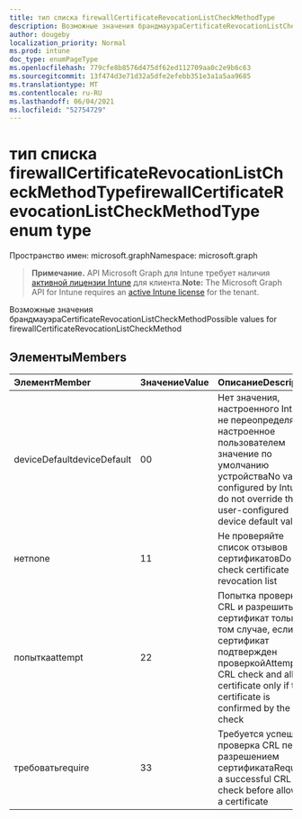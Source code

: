 ```yaml
---
title: тип списка firewallCertificateRevocationListCheckMethodType
description: Возможные значения брандмауэраCertificateRevocationListCheckMethod
author: dougeby
localization_priority: Normal
ms.prod: intune
doc_type: enumPageType
ms.openlocfilehash: 779cfe8b8576d475df62ed112709aa0c2e9b6c63
ms.sourcegitcommit: 13f474d3e71d32a5dfe2efebb351e3a1a5aa9685
ms.translationtype: MT
ms.contentlocale: ru-RU
ms.lasthandoff: 06/04/2021
ms.locfileid: "52754729"
---
```

# <a name="firewallcertificaterevocationlistcheckmethodtype-enum-type"></a><span data-ttu-id="92865-103">тип списка firewallCertificateRevocationListCheckMethodType</span><span class="sxs-lookup"><span data-stu-id="92865-103">firewallCertificateRevocationListCheckMethodType enum type</span></span>

<span data-ttu-id="92865-104">Пространство имен: microsoft.graph</span><span class="sxs-lookup"><span data-stu-id="92865-104">Namespace: microsoft.graph</span></span>

> <span data-ttu-id="92865-105">**Примечание.** API Microsoft Graph для Intune требует наличия [активной лицензии Intune](https://go.microsoft.com/fwlink/?linkid=839381) для клиента.</span><span class="sxs-lookup"><span data-stu-id="92865-105">**Note:** The Microsoft Graph API for Intune requires an [active Intune license](https://go.microsoft.com/fwlink/?linkid=839381) for the tenant.</span></span>

<span data-ttu-id="92865-106">Возможные значения брандмауэраCertificateRevocationListCheckMethod</span><span class="sxs-lookup"><span data-stu-id="92865-106">Possible values for firewallCertificateRevocationListCheckMethod</span></span>

## <a name="members"></a><span data-ttu-id="92865-107">Элементы</span><span class="sxs-lookup"><span data-stu-id="92865-107">Members</span></span>
|<span data-ttu-id="92865-108">Элемент</span><span class="sxs-lookup"><span data-stu-id="92865-108">Member</span></span>|<span data-ttu-id="92865-109">Значение</span><span class="sxs-lookup"><span data-stu-id="92865-109">Value</span></span>|<span data-ttu-id="92865-110">Описание</span><span class="sxs-lookup"><span data-stu-id="92865-110">Description</span></span>|
|:---|:---|:---|
|<span data-ttu-id="92865-111">deviceDefault</span><span class="sxs-lookup"><span data-stu-id="92865-111">deviceDefault</span></span>|<span data-ttu-id="92865-112">0</span><span class="sxs-lookup"><span data-stu-id="92865-112">0</span></span>|<span data-ttu-id="92865-113">Нет значения, настроенного Intune, не переопределять настроенное пользователем значение по умолчанию устройства</span><span class="sxs-lookup"><span data-stu-id="92865-113">No value configured by Intune, do not override the user-configured device default value</span></span>|
|<span data-ttu-id="92865-114">нет</span><span class="sxs-lookup"><span data-stu-id="92865-114">none</span></span>|<span data-ttu-id="92865-115">1</span><span class="sxs-lookup"><span data-stu-id="92865-115">1</span></span>|<span data-ttu-id="92865-116">Не проверяйте список отзывов сертификатов</span><span class="sxs-lookup"><span data-stu-id="92865-116">Do not check certificate revocation list</span></span>|
|<span data-ttu-id="92865-117">попытка</span><span class="sxs-lookup"><span data-stu-id="92865-117">attempt</span></span>|<span data-ttu-id="92865-118">2</span><span class="sxs-lookup"><span data-stu-id="92865-118">2</span></span>|<span data-ttu-id="92865-119">Попытка проверки CRL и разрешить сертификат только в том случае, если сертификат подтвержден проверкой</span><span class="sxs-lookup"><span data-stu-id="92865-119">Attempt CRL check and allow a certificate only if the certificate is confirmed by the check</span></span>|
|<span data-ttu-id="92865-120">требовать</span><span class="sxs-lookup"><span data-stu-id="92865-120">require</span></span>|<span data-ttu-id="92865-121">3</span><span class="sxs-lookup"><span data-stu-id="92865-121">3</span></span>|<span data-ttu-id="92865-122">Требуется успешная проверка CRL перед разрешением сертификата</span><span class="sxs-lookup"><span data-stu-id="92865-122">Require a successful CRL check before allowing a certificate</span></span>|




